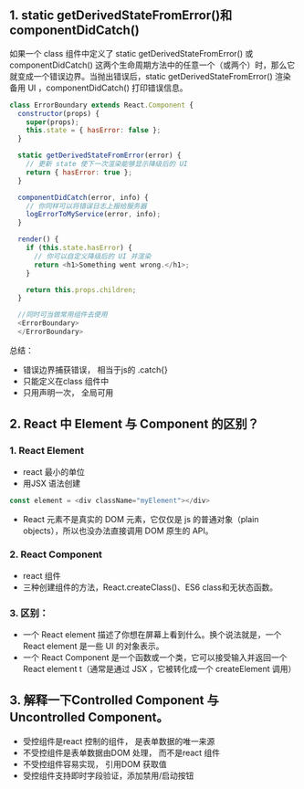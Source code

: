 ## 1. static getDerivedStateFromError()和componentDidCatch()

如果一个 class 组件中定义了 static getDerivedStateFromError() 或 componentDidCatch() 这两个生命周期方法中的任意一个（或两个）时，那么它就变成一个错误边界。当抛出错误后，static getDerivedStateFromError() 渲染备用 UI ，componentDidCatch() 打印错误信息。

```javascript
class ErrorBoundary extends React.Component {
  constructor(props) {
    super(props);
    this.state = { hasError: false };
  }

  static getDerivedStateFromError(error) {
    // 更新 state 使下一次渲染能够显示降级后的 UI
    return { hasError: true };
  }

  componentDidCatch(error, info) {
    // 你同样可以将错误日志上报给服务器
    logErrorToMyService(error, info);
  }

  render() {
    if (this.state.hasError) {
      // 你可以自定义降级后的 UI 并渲染
      return <h1>Something went wrong.</h1>;
    }

    return this.props.children; 
  }

  //同时可当做常用组件去使用
  <ErrorBoundary>
  </ErrorBoundary>
```

总结： 

-   错误边界捕获错误， 相当于js的 .catch{}
-   只能定义在class 组件中
-   只用声明一次， 全局可用

## 2. React 中 Element 与 Component 的区别？

### 1. React Element

-   react 最小的单位
-   用JSX 语法创建

```javascript
const element = <div className="myElement"></div>
```

-   React 元素不是真实的 DOM 元素，它仅仅是 js 的普通对象（plain objects），所以也没办法直接调用 DOM 原生的 API。

### 2. React Component

-   react 组件
-   三种创建组件的方法，React.createClass()、ES6 class和无状态函数。

### 3. 区别：

-   一个 React element 描述了你想在屏幕上看到什么。换个说法就是，一个 React element 是一些 UI 的对象表示。
-   一个 React Component 是一个函数或一个类，它可以接受输入并返回一个 React element t（通常是通过 JSX ，它被转化成一个 createElement 调用）

## 3. 解释一下Controlled Component 与 Uncontrolled Component。

-   受控组件是react 控制的组件， 是表单数据的唯一来源
-   不受控组件是表单数据由DOM 处理， 而不是react 组件
-   不受控组件容易实现， 引用DOM 获取值
-   受控组件支持即时字段验证，添加禁用/启动按钮
